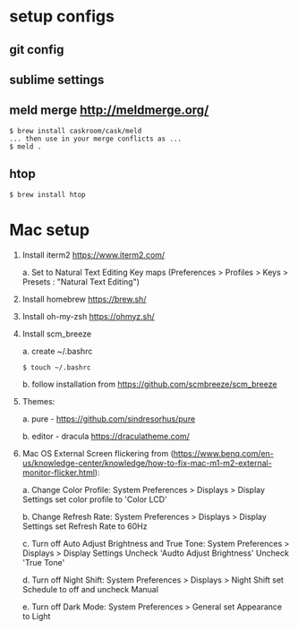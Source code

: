 # setup configs

## git config

## sublime settings

## meld merge http://meldmerge.org/
    $ brew install caskroom/cask/meld
    ... then use in your merge conflicts as ...
    $ meld .

## htop 
    $ brew install htop

# Mac setup
1. Install iterm2 https://www.iterm2.com/

     a. Set to Natural Text Editing Key maps (Preferences > Profiles > Keys > Presets : "Natural Text Editing")
     
2. Install homebrew https://brew.sh/
3. Install oh-my-zsh https://ohmyz.sh/
4. Install scm_breeze
     
    a. create ~/.bashrc 
       
       $ touch ~/.bashrc
    b. follow installation from https://github.com/scmbreeze/scm_breeze
5. Themes: 

    a. pure - https://github.com/sindresorhus/pure
    
    b. editor - dracula https://draculatheme.com/

6. Mac OS External Screen flickering from (https://www.benq.com/en-us/knowledge-center/knowledge/how-to-fix-mac-m1-m2-external-monitor-flicker.html):

   a. Change Color Profile: System Preferences > Displays > Display Settings set color profile to 'Color LCD'

   b. Change Refresh Rate: System Preferences > Displays > Display Settings set Refresh Rate to 60Hz

   c. Turn off Auto Adjust Brightness and True Tone: System Preferences > Displays > Display Settings Uncheck 'Audto Adjust Brightness' Uncheck 'True Tone'

   d. Turn off Night Shift: System Preferences > Displays > Night Shift set Schedule to off and uncheck Manual

   e. Turn off Dark Mode: System Preferences > General set Appearance to Light

